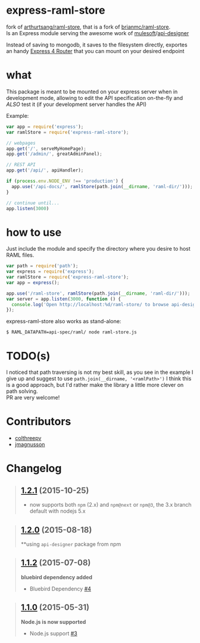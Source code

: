 # express-raml-store
fork of [arthurtsang/raml-store](https://github.com/arthurtsang/raml-store), that is a fork of [brianmc/raml-store](https://github.com/brianmc/raml-store).  
Is an Express module serving the awesome work of [mulesoft](https://github.com/mulesoft)/[api-designer](https://github.com/mulesoft/api-designer)  

Instead of saving to mongodb, it saves to the filesystem directly, exportes an handy [Express 4 Router](http://expressjs.com/guide/routing.html#express-router) that you can mount on your desired endpoint

# what
This package is meant to be mounted on your express server when in development mode, allowing to edit the API specification on-the-fly and
_ALSO_ test it (if your development server handles the API)

Example:
```javascript
var app = require('express');
var ramlStore = require('express-raml-store');

// webpages
app.get('/', serveMyHomePage);
app.get('/admin/', greatAdminPanel);

// REST API
app.get('/api/', apiHandler);

if (process.env.NODE_ENV !== 'production') {
  app.use('/api-docs/', ramlStore(path.join(__dirname, 'raml-dir/')));
}

// continue until...
app.listen(3000)
```


# how to use
Just include the module and specify the directory where you desire to host RAML files.

```javascript
var path = require('path');
var express = require('express');
var ramlStore = require('express-raml-store');
var app = express();

app.use('/raml-store', ramlStore(path.join(__dirname, 'raml-dir/')));
var server = app.listen(3000, function () {
  console.log('Open http://localhost:%d/raml-store/ to browse api-designer', server.address().port);
});
```

express-raml-store also works as stand-alone:

```shell
$ RAML_DATAPATH=api-spec/raml/ node raml-store.js
```

# TODO(s)
I noticed that path traversing is not my best skill, as you see in the example I give up and suggest to use `path.join(__dirname, '<ramlPath>')`
I think this is a good approach, but I'd rather make the library a little more clever on path solving.  
PR are very welcome!

# Contributors

  * [colthreepv](https://github.com/colthreepv)
  * [jmagnusson](https://github.com/jmagnusson)

# Changelog

>## [1.2.1](https://github.com/colthreepv/express-raml-store/tree/1.2.1) (2015-10-25)
>
>  * now supports both `npm` (2.x) and `npm@next` or `npm@3`, the 3.x branch default with nodejs 5.x

>## [1.2.0](https://github.com/colthreepv/express-raml-store/tree/1.2.0) (2015-08-18)
>
>  **using `api-designer` package from npm

> ## [1.1.2](https://github.com/colthreepv/express-raml-store/tree/1.1.2) (2015-07-08)
>
> **bluebird dependency added**
>
> - Bluebird Dependency [\#4](https://github.com/colthreepv/express-raml-store/issues/4)

> ## [1.1.0](https://github.com/colthreepv/express-raml-store/tree/1.1.0) (2015-05-31)
>
> **Node.js is now supported**
>
> - Node.js support [\#3](https://github.com/colthreepv/express-raml-store/pull/3)
